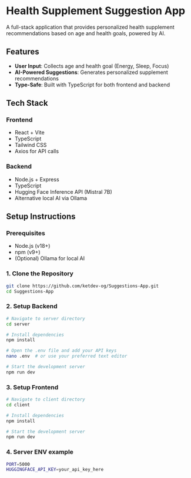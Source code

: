 
# Health Supplement Suggestion App

A full-stack application that provides personalized health supplement recommendations based on age and health goals, powered by AI.


## Features

- **User Input**: Collects age and health goal (Energy, Sleep, Focus)
- **AI-Powered Suggestions**: Generates personalized supplement recommendations
- **Type-Safe**: Built with TypeScript for both frontend and backend


## Tech Stack

### Frontend
- React + Vite
- TypeScript
- Tailwind CSS
- Axios for API calls

### Backend
- Node.js + Express
- TypeScript
- Hugging Face Inference API (Mistral 7B)
- Alternative local AI via Ollama

## Setup Instructions

### Prerequisites
- Node.js (v18+)
- npm (v9+)
- (Optional) Ollama for local AI

### 1. Clone the Repository
```bash
git clone https://github.com/ketdev-og/Suggestions-App.git
cd Suggestions-App
```

### 2. Setup Backend
```bash
# Navigate to server directory
cd server

# Install dependencies
npm install

# Open the .env file and add your API keys
nano .env  # or use your preferred text editor

# Start the development server
npm run dev
```

### 3. Setup Frontend
```bash
# Navigate to client directory
cd client

# Install dependencies
npm install

# Start the development server
npm run dev
```

### 4. Server ENV example
```bash
PORT=5000
HUGGINGFACE_API_KEY=your_api_key_here
```
